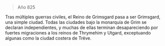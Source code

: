 > Año 825

Tras múltiples guerras civiles, el Reino de Grimsgard pasa a ser Grimsgard, una simple ciudad. Todas las ciudades bajo la monarquía de Grim se declaran independientes, y muchas de ellas terminan desapareciendo por fuertes migraciones a los reinos de Thrymehim y Utgard, exceptuando algunas como la ciudad costera de Trëve.